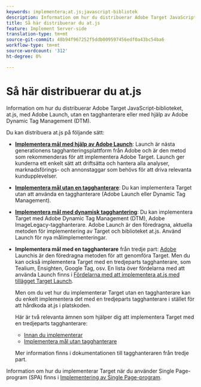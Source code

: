 ```yaml
---
keywords: implementera;at.js;javascript-bibliotek
description: Information om hur du distribuerar Adobe Target JavaScript-biblioteket, at.js, med Adobe Launch, utan en tagghanterare eller med hjälp av Adobe Dynamic Tag Management (DTM).
title: Så här distribuerar du at.js
feature: Implement Server-side
translation-type: tm+mt
source-git-commit: 48b94f967252f5ddb009597456edf0a43bc54ba6
workflow-type: tm+mt
source-wordcount: '312'
ht-degree: 0%

---
```



# Så här distribuerar du at.js

Information om hur du distribuerar Adobe Target JavaScript-biblioteket, at.js, med Adobe Launch, utan en tagghanterare eller med hjälp av Adobe Dynamic Tag Management (DTM).

Du kan distribuera at.js på följande sätt:

* **[Implementera mål med hjälp av Adobe Launch](/help/c-implementing-target/c-implementing-target-for-client-side-web/how-to-deployatjs/cmp-implementing-target-using-adobe-launch.md)**: Launch är nästa generationens tagghanteringsplattform från Adobe och är den metod som rekommenderas för att implementera Adobe Target. Launch ger kunderna ett enkelt sätt att driftsätta och hantera alla analyser, marknadsförings- och annonstaggar som behövs för att driva relevanta kundupplevelser.
* **[Implementera mål utan en tagghanterare](/help/c-implementing-target/c-implementing-target-for-client-side-web/how-to-deployatjs/implementing-target-without-a-tag-manager.md)**: Du kan implementera Target utan att använda en tagghanterare (Adobe Launch eller Dynamic Tag Management).
* **[Implementera mål med dynamisk tagghantering](/help/c-implementing-target/c-implementing-target-for-client-side-web/how-to-deployatjs/implementing-target-using-dynamic-tag-management.md)**: Du kan implementera Target med Adobe Dynamic Tag Management (DTM), Adobe ImageLegacy-tagghanterare. Adobe Launch är den föredragna, aktuella metoden för implementering av Target och biblioteket at.js. Använd Launch för nya målimplementeringar.
* **Implementera mål med en tagghanterare** från tredje part:  [Adobe ](/help/c-implementing-target/c-implementing-target-for-client-side-web/how-to-deployatjs/cmp-implementing-target-using-adobe-launch.md) Launchis är den föredragna metoden för att genomföra Target. Men du kan också implementera Target med en tredjeparts tagghanterare, som Tealium, Ensighten, Google Tag, osv. En lista över fördelarna med att använda Launch finns i [Fördelarna med att implementera at.js med tillägget Target Launch](/help/c-implementing-target/c-implementing-target-for-client-side-web/how-to-deployatjs/cmp-implementing-target-using-adobe-launch.md#section_48B3F938B6F8491DAF798E0DB54EF304).

   Men om du vet hur du implementerar Target utan en tagghanterare kan du enkelt implementera det med en tredjeparts tagghanterare i stället för att hårdkoda at.js i platskoden.

   Här är två relevanta ämnen som hjälper dig att implementera Target med en tredjeparts tagghanterare:

   * [Innan du implementerar](/help/c-implementing-target/c-considerations-before-you-implement-target/considerations-before-you-implement-target.md)
   * [Implementera mål utan tagghanterare](/help/c-implementing-target/c-implementing-target-for-client-side-web/how-to-deployatjs/implementing-target-without-a-tag-manager.md)

   Mer information finns i dokumentationen till tagghanteraren från tredje part.

Information om hur du implementerar Target när du använder Single Page-program (SPA) finns i [Implementering av Single Page-program](/help/c-implementing-target/c-implementing-target-for-client-side-web/how-to-deployatjs/target-atjs-single-page-application.md).